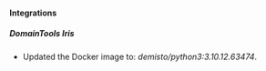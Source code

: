 #### Integrations
##### DomainTools Iris
- Updated the Docker image to: *demisto/python3:3.10.12.63474*.
